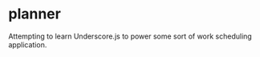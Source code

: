 planner
=======

Attempting to learn Underscore.js to power some sort of work scheduling application.
